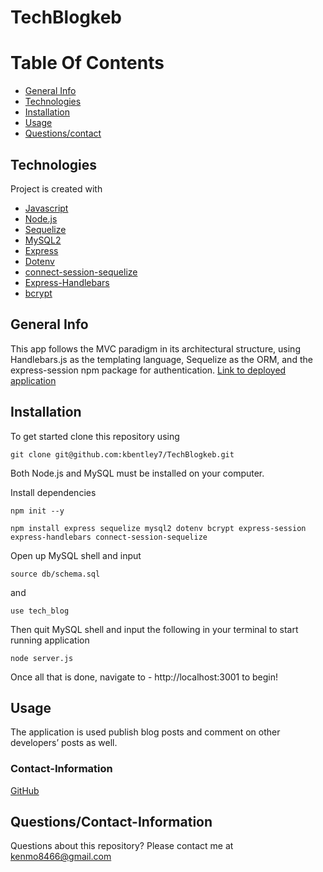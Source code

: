 # TechBlogkeb


# Table Of Contents
* [General Info](#general-info)
* [Technologies](#technologies)
* [Installation](#installation)
* [Usage](#usage)
* [Questions/contact](#questions)
## Technologies
Project is created with 
* [Javascript](https://www.javascript.com/)
* [Node.js](https://nodejs.org/en/)
* [Sequelize](https://www.npmjs.com/package/sequelize)
* [MySQL2](https://www.npmjs.com/package/mysql2)
* [Express](https://www.npmjs.com/package/express)
* [Dotenv](https://www.npmjs.com/package/dotenv)
* [connect-session-sequelize](https://www.npmjs.com/package/connect-session-sequelize)
* [Express-Handlebars](https://www.npmjs.com/package/express-handlebars)
* [bcrypt](https://www.npmjs.com/package/bcrypt)

## General Info
This app follows the MVC paradigm in its architectural structure, using Handlebars.js as the templating language, Sequelize as the ORM, and the express-session npm package for authentication.
 [Link to deployed application](https://techblogkb.herokuapp.com/)
<br>
## Installation
To get started clone this repository using 
<br>
```terminal
git clone git@github.com:kbentley7/TechBlogkeb.git
```
Both Node.js and MySQL must be installed on your computer.

Install dependencies 
```terminal
npm init --y
``` 
```terminal
npm install express sequelize mysql2 dotenv bcrypt express-session express-handlebars connect-session-sequelize
```
Open up MySQL shell and input 
```terminal
source db/schema.sql
```
and 
```terminal
use tech_blog
```
Then quit MySQL shell and input the following in your terminal to start running application
```terminal
node server.js
```
Once all that is done, navigate to - http://localhost:3001 to begin!



## Usage
The application is used publish blog posts and comment on other developers’ posts as well.
### Contact-Information
[GitHub](https://github.com/kbentley7)

## Questions/Contact-Information

Questions about this repository? Please contact me at 
[kenmo8466@gmail.com](kenmo8466@gmail.com)



